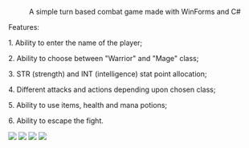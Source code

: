 <p align="center">A simple turn based combat game made with WinForms and C#</p>
  Features:
  <br>
  <p>1. Ability to enter the name of the player;</p>
  <p>2. Ability to choose between "Warrior" and "Mage" class;</p>
  <p>3. STR (strength) and INT (intelligence) stat point allocation;</p>
  <p>4. Different attacks and actions depending upon chosen class;</p>
  <p>5. Ability to use items, health and mana potions;<p>
  <p>6. Ability to escape the fight.</p>

<img src="https://i.imgur.com/GIMo0vM.png">
<img src="https://i.imgur.com/G5oaEDw.png">
<img src="https://i.imgur.com/mupWfvE.png">
<img src="https://i.imgur.com/lSNrW4H.png">

